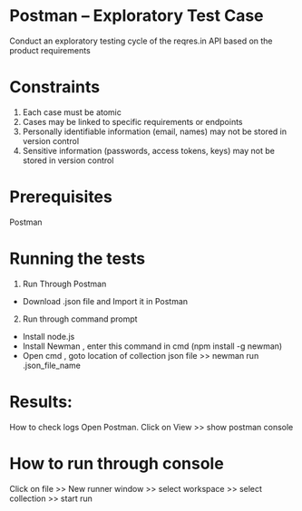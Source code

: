 # Postman – Exploratory Test Case

Conduct an exploratory testing cycle of the reqres.in API based on the product requirements

# Constraints

1. Each case must be atomic
2. Cases may be linked to specific requirements or endpoints
3. Personally identifiable information (email, names) may not be stored in version control
4. Sensitive information (passwords, access tokens, keys) may not be stored in version control

# Prerequisites

   Postman 

# Running the tests
1) Run Through Postman

* Download .json file and Import it in Postman 

2) Run through command prompt 

* Install node.js
* Install Newman , enter this command in cmd (npm install -g newman)
* Open cmd , goto location of collection json file >> newman run .json_file_name

# Results:

How to check logs
Open Postman. Click on View >> show postman console 

# How to run through console 

Click on file >> New runner window >> select workspace >> select collection >> start run


